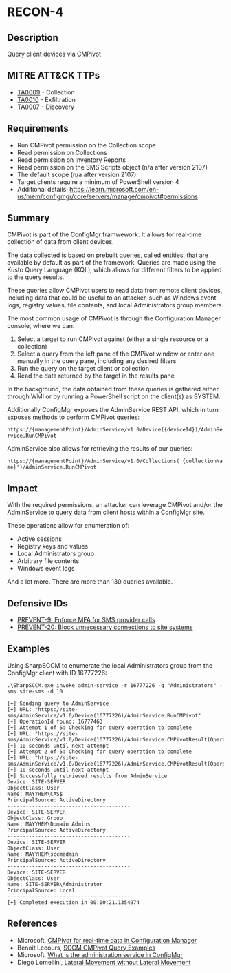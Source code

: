 # RECON-4

## Description
Query client devices via CMPivot

## MITRE ATT&CK TTPs
- [TA0009](https://attack.mitre.org/tactics/TA0009/) - Collection
- [TA0010](https://attack.mitre.org/tactics/TA0010/) - Exfiltration
- [TA0007](https://attack.mitre.org/tactics/TA0007/) - Discovery

## Requirements
- Run CMPivot permission on the Collection scope
- Read permission on Collections
- Read permission on Inventory Reports
- Read permission on the SMS Scripts object (n/a after version 2107)
- The default scope (n/a after version 2107)
- Target clients require a minimum of PowerShell version 4
- Additional details: https://learn.microsoft.com/en-us/mem/configmgr/core/servers/manage/cmpivot#permissions

## Summary
CMPivot is part of the ConfigMgr framwework. It allows for real-time collection of data from client devices.

The data collected is based on prebuilt queries, called entities, that are available by default as part of the framework. Queries are made using the Kusto Query Language (KQL), which allows for different filters to be applied to the query results.

These queries allow CMPivot users to read data from remote client devices, including data that could be useful to an attacker, such as Windows event logs, registry values, file contents, and local Administrators group members.

The most common usage of CMPivot is through the Configuration Manager console, where we can:
1. Select a target to run CMPivot against (either a single resource or a collection)
2. Select a query from the left pane of the CMPivot window or enter one manually in the query pane, including any desired filters
3. Run the query on the target client or collection
4. Read the data returned by the target in the results pane

In the background, the data obtained from these queries is gathered either through WMI or by running a  PowerShell script on the client(s) as SYSTEM.

Additionally ConfigMgr exposes the AdminService REST API, which in turn exposes methods to perform CMPivot queries:

`https://{managementPoint}/AdminService/v1.0/Device({deviceId})/AdminService.RunCMPivot`

AdminService also allows for retrieving the results of our queries:

`https://{managementPoint}/AdminService/v1.0/Collections('{collectionName}')/AdminService.RunCMPivot`

## Impact
With the required permissions, an attacker can leverage CMPivot and/or the AdminService to query data from client hosts within a ConfigMgr site.

These operations allow for enumeration of:

  - Active sessions
  - Registry keys and values
  - Local Administrators group
  - Arbitrary file contents
  - Windows event logs

And a lot more. There are more than 130 queries available.

## Defensive IDs
- [PREVENT-9: Enforce MFA for SMS provider calls](../../../defense-techniques/PREVENT/PREVENT-9/prevent-9_description.md)
- [PREVENT-20: Block unnecessary connections to site systems](../../../defense-techniques/PREVENT/PREVENT-20/prevent-20_description.md)

## Examples

Using SharpSCCM to enumerate the local Administrators group from the ConfigMgr client with ID 16777226:
```
.\SharpSCCM.exe invoke admin-service -r 16777226 -q "Administrators" -sms site-sms -d 10

[+] Sending query to AdminService
[+] URL: "https://site-sms/AdminService/v1.0/Device(16777226)/AdminService.RunCMPivot"
[+] OperationId found: 16777463
[+] Attempt 1 of 5: Checking for query operation to complete
[+] URL: "https://site-sms/AdminService/v1.0/Device(16777226)/AdminService.CMPivotResult(OperationId=16777463)"
[+] 10 seconds until next attempt
[+] Attempt 2 of 5: Checking for query operation to complete
[+] URL: "https://site-sms/AdminService/v1.0/Device(16777226)/AdminService.CMPivotResult(OperationId=16777463)"
[+] 10 seconds until next attempt
[+] Successfully retrieved results from AdminService
Device: SITE-SERVER
ObjectClass: User
Name: MAYYHEM\CAS$
PrincipalSource: ActiveDirectory
----------------------------------------
Device: SITE-SERVER
ObjectClass: Group
Name: MAYYHEM\Domain Admins
PrincipalSource: ActiveDirectory
----------------------------------------
Device: SITE-SERVER
ObjectClass: User
Name: MAYYHEM\sccmadmin
PrincipalSource: ActiveDirectory
----------------------------------------
Device: SITE-SERVER
ObjectClass: User
Name: SITE-SERVER\Administrator
PrincipalSource: Local
----------------------------------------
[+] Completed execution in 00:00:21.1354974
```

## References
- Microsoft, [CMPivot for real-time data in Configuration Manager](https://learn.microsoft.com/en-us/mem/configmgr/core/servers/manage/cmpivot)
- Benoit Lecours, [SCCM CMPivot Query Examples](https://www.systemcenterdudes.com/sccm-cmpivot-query/)
- Microsoft, [What is the administration service in ConfigMgr](https://learn.microsoft.com/en-us/mem/configmgr/develop/adminservice/overview)
- Diego Lomellini, [Lateral Movement without Lateral Movement](https://posts.specterops.io/lateral-movement-without-lateral-movement-brought-to-you-by-configmgr-9b79b04634c7)